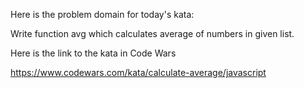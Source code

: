 

Here is the problem domain for today's kata:

  Write function avg which calculates average of numbers in given list.

Here is the link to the kata in Code Wars

  https://www.codewars.com/kata/calculate-average/javascript
